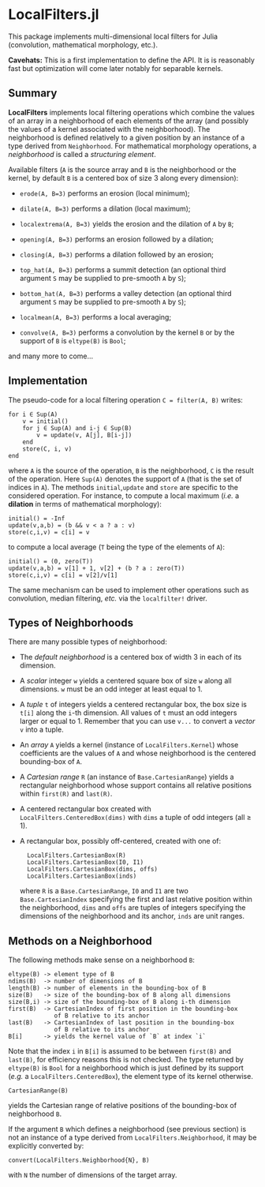 # LocalFilters.jl

This package implements multi-dimensional local filters for Julia (convolution,
mathematical morphology, etc.).

**Cavehats:** This is a first implementation to define the API.  It is is
reasonably fast but optimization will come later notably for separable kernels.


## Summary

**LocalFilters** implements local filtering operations which combine the values
of an array in a neighborhood of each elements of the array (and possibly the
values of a kernel associated with the neighborhood).  The neighborhood is
defined relatively to a given position by an instance of a type derived from
`Neighborhood`.  For mathematical morphology operations, a *neighborhood* is
called a *structuring element*.

Available filters (`A` is the source array and `B` is the neighborhood or the
kernel, by default `B` is a centered box of size 3 along every dimension):

* `erode(A, B=3)` performs an erosion (local minimum);

* `dilate(A, B=3)` performs a dilation (local maximum);

* `localextrema(A, B=3)` yields the erosion and the dilation of `A` by `B`;

* `opening(A, B=3)` performs an erosion followed by a dilation;

* `closing(A, B=3)` performs a dilation followed by an erosion;

* `top_hat(A, B=3)` performs a summit detection (an optional third argument `S`
  may be supplied to pre-smooth `A` by `S`);

* `bottom_hat(A, B=3)` performs a valley detection (an optional third argument
  `S` may be supplied to pre-smooth `A` by `S`);

* `localmean(A, B=3)` performs a local averaging;

* `convolve(A, B=3)` performs a convolution by the kernel `B` or by the support
  of `B` is `eltype(B)` is `Bool`;

and many more to come...


## Implementation

The pseudo-code for a local filtering operation `C = filter(A, B)` writes:

    for i ∈ Sup(A)
        v = initial()
        for j ∈ Sup(A) and i-j ∈ Sup(B)
            v = update(v, A[j], B[i-j])
        end
        store(C, i, v)
    end

where `A` is the source of the operation, `B` is the neighborhood, `C` is the
result of the operation.  Here `Sup(A)` denotes the support of `A` (that is the
set of indices in `A`).  The methods `initial`,`update` and `store` are
specific to the considered operation.  For instance, to compute a local maximum
(*i.e.* a **dilation** in terms of mathematical morphology):

    initial() = -Inf
    update(v,a,b) = (b && v < a ? a : v)
    store(c,i,v) = c[i] = v

to compute a local average (`T` being the type of the elements of `A`):

    initial() = (0, zero(T))
    update(v,a,b) = v[1] + 1, v[2] + (b ? a : zero(T))
    store(c,i,v) = c[i] = v[2]/v[1]

The same mechanism can be used to implement other operations such as
convolution, median filtering, *etc.* via the `localfilter!` driver.


## Types of Neighborhoods

There are many possible types of neighborhood:

* The *default neighborhood* is a centered box of width 3 in each of its
  dimension.

* A *scalar* integer `w` yields a centered square box of size `w` along all
  dimensions.  `w` must be an odd integer at least equal to 1.

* A *tuple* `t` of integers yields a centered rectangular box, the box size is
  `t[i]` along the `i`-th dimension.  All values of `t` must an odd integers
  larger or equal to 1.  Remember that you can use `v...` to convert a *vector*
  `v` into a tuple.

* An *array* `A` yields a kernel (instance of `LocalFilters.Kernel`) whose
  coefficients are the values of `A` and whose neighborhood is the centered
  bounding-box of `A`.

* A *Cartesian range* `R` (an instance of `Base.CartesianRange`) yields a
  rectangular neighborhood whose support contains all relative positions within
  `first(R)` and `last(R)`.

* A centered rectangular box created with `LocalFilters.CenteredBox(dims)`
  with `dims` a tuple of odd integers (all ≥ 1).

* A rectangular box, possibly off-centered, created with one of:

        LocalFilters.CartesianBox(R)
        LocalFilters.CartesianBox(I0, I1)
        LocalFilters.CartesianBox(dims, offs)
        LocalFilters.CartesianBox(inds)

  where `R` is a `Base.CartesianRange`, `I0` and `I1` are two
  `Base.CartesianIndex` specifying the first and last relative position within
  the neighborhood, `dims` and `offs` are tuples of integers specifying the
  dimensions of the neighborhood and its anchor, `inds` are unit ranges.


## Methods on a Neighborhood

The following methods make sense on a neighborhood `B`:

    eltype(B) -> element type of B
    ndims(B)  -> number of dimensions of B
    length(B) -> number of elements in the bounding-box of B
    size(B)   -> size of the bounding-box of B along all dimensions
    size(B,i) -> size of the bounding-box of B along i-th dimension
    first(B)  -> CartesianIndex of first position in the bounding-box
                 of B relative to its anchor
    last(B)   -> CartesianIndex of last position in the bounding-box
                 of B relative to its anchor
    B[i]      -> yields the kernel value of `B` at index `i`

Note that the index `i` in `B[i]` is assumed to be between `first(B)` and
`last(B)`, for efficiency reasons this is not checked.  The type returned by
`eltype(B)` is `Bool` for a neighborhood which is just defined by its support
(*e.g.* a `LocalFilters.CenteredBox`), the element type of its kernel
otherwise.

    CartesianRange(B)

yields the Cartesian range of relative positions of the bounding-box of
neighborhood `B`.

If the argument `B` which defines a neighborhood (see previous section) is not
an instance of a type derived from `LocalFilters.Neighborhood`, it may be
explicitly converted by:

    convert(LocalFilters.Neighborhood{N}, B)

with `N` the number of dimensions of the target array.

